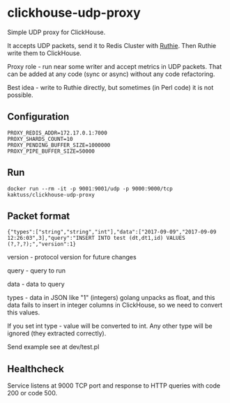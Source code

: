 # clickhouse-udp-proxy

Simple UDP proxy for ClickHouse.

It accepts UDP packets, send it to Redis Cluster with [Ruthie](https://github.com/kak-tus/ruthie). Then Ruthie write them to ClickHouse.

Proxy role - run near some writer and accept metrics in UDP packets. That can be added at any code (sync or async) without any code refactoring.

Best idea - write to Ruthie directly, but sometimes (in Perl code) it is not possible.

## Configuration

```
PROXY_REDIS_ADDR=172.17.0.1:7000
PROXY_SHARDS_COUNT=10
PROXY_PENDING_BUFFER_SIZE=1000000
PROXY_PIPE_BUFFER_SIZE=50000
```

## Run

```
docker run --rm -it -p 9001:9001/udp -p 9000:9000/tcp kaktuss/clickhouse-udp-proxy
```

## Packet format

```
{"types":["string","string","int"],"data":["2017-09-09","2017-09-09 12:26:03",3],"query":"INSERT INTO test (dt,dt1,id) VALUES (?,?,?);","version":1}
```

version - protocol version for future changes

query - query to run

data - data to query

types - data in JSON like "1" (integers) golang unpacks as float, and this data
fails to insert in integer columns in ClickHouse, so we need to convert this
values.

If you set int type - value will be converted to int. Any other type will be
ignored (they extracted correctly).

Send example see at dev/test.pl

## Healthcheck

Service listens at 9000 TCP port and response to HTTP queries with code 200 or
code 500.
